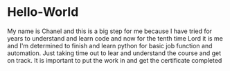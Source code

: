# Hello-World
My name is Chanel and this is a big step for me because I have tried for years to understand and learn code and now for the tenth time Lord it is me and I'm determined to finish and learn python for basic job function and automation.
Just taking time out to lear and understand the course and get on track. It is important to put the work in and get the certificate completed 
